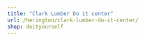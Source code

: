 ```yaml
---
title: "Clark Lumber Do it center"
url: /herington/clark-lumber-do-it-center/
shop: doityourself
---
```

